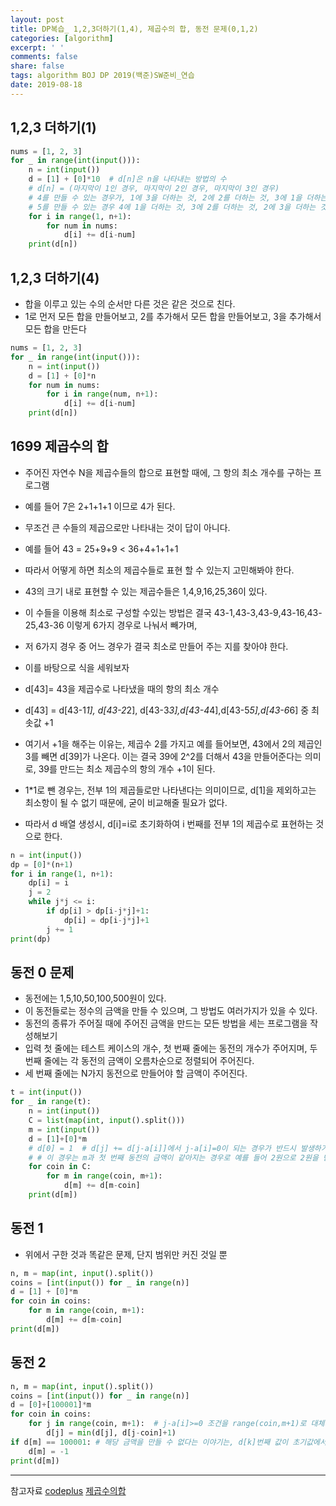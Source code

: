 ```yaml
---
layout: post
title: DP복습_ 1,2,3더하기(1,4), 제곱수의 합, 동전 문제(0,1,2)
categories: [algorithm]
excerpt: ' '
comments: false
share: false
tags: algorithm BOJ DP 2019(백준)SW준비_연습
date: 2019-08-18
---
```


## 1,2,3 더하기(1)

```python
nums = [1, 2, 3]
for _ in range(int(input())):
    n = int(input())
    d = [1] + [0]*10  # d[n]은 n을 나타내는 방법의 수
    # d[n] = (마지막이 1인 경우, 마지막이 2인 경우, 마지막이 3인 경우)
    # 4를 만들 수 있는 경우가, 1에 3을 더하는 것, 2에 2를 더하는 것, 3에 1을 더하는 것
    # 5를 만들 수 있는 경우 4에 1을 더하는 것, 3에 2를 더하는 것, 2에 3을 더하는 것
    for i in range(1, n+1):
        for num in nums:
            d[i] += d[i-num]
    print(d[n])
```

## 1,2,3 더하기(4)

- 합을 이루고 있는 수의 순서만 다른 것은 같은 것으로 친다.
- 1로 먼저 모든 합을 만들어보고, 2를 추가해서 모든 합을 만들어보고, 3을 추가해서 모든 합을 만든다

```python
nums = [1, 2, 3]
for _ in range(int(input())):
    n = int(input())
    d = [1] + [0]*n
    for num in nums:
        for i in range(num, n+1):
            d[i] += d[i-num]
    print(d[n])
```

## 1699 제곱수의 합

- 주어진 자연수 N을 제곱수들의 합으로 표현할 때에, 그 항의 최소 개수를 구하는 프로그램
- 예를 들어 7은 2+1+1+1 이므로 4가 된다.

- 무조건 큰 수들의 제곱으로만 나타내는 것이 답이 아니다.
- 예를 들어 43 = 25+9+9 < 36+4+1+1+1
- 따라서 어떻게 하면 최소의 제곱수들로 표현 할 수 있는지 고민해봐야 한다.
- 43의 크기 내로 표현할 수 있는 제곱수들은 1,4,9,16,25,36이 있다.
- 이 수들을 이용해 최소로 구성할 수있는 방법은 결국 43-1,43-3,43-9,43-16,43-25,43-36 이렇게 6가지 경우로 나눠서 빼가며,
- 저 6가지 경우 중 어느 경우가 결국 최소로 만들어 주는 지를 찾아야 한다.

- 이를 바탕으로 식을 세워보자
- d[43]= 43을 제곱수로 나타냈을 때의 항의 최소 개수
- d[43] = d[43-1*1], d[43-2*2], d[43-3*3],d[43-4*4],d[43-5*5],d[43-6*6] 중 최솟값 +1
- 여기서 +1을 해주는 이유는, 제곱수 2를 가지고 예를 들어보면, 43에서 2의 제곱인 3를 빼면 d[39]가 나온다. 이는 결국 39에 2^2를 더해서 43을 만들어준다는 의미로, 39를 만드는 최소 제곱수의 항의 개수 +1이 된다.
- 1\*1로 뺀 경우는, 전부 1의 제곱들로만 나타낸다는 의미이므로, d[1]을 제외하고는 최소항이 될 수 없기 때문에, 굳이 비교해줄 필요가 없다.
- 따라서 d 배열 생성시, d[i]=i로 초기화하여 i 번째를 전부 1의 제곱수로 표현하는 것으로 한다.

```python
n = int(input())
dp = [0]*(n+1)
for i in range(1, n+1):
    dp[i] = i
    j = 2
    while j*j <= i:
        if dp[i] > dp[i-j*j]+1:
            dp[i] = dp[i-j*j]+1
        j += 1
print(dp)

```

## 동전 0 문제

- 동전에는 1,5,10,50,100,500원이 있다.
- 이 동전들로는 정수의 금액을 만들 수 있으며, 그 방법도 여러가지가 있을 수 있다.
- 동전의 종류가 주어질 때에 주어진 금액을 만드는 모든 방법을 세는 프로그램을 작성해보기
- 입력 첫 줄에는 테스트 케이스의 개수, 첫 번째 줄에는 동전의 개수가 주어지며, 두 번째 줄에는 각 동전의 금액이 오름차순으로 정렬되어 주어진다.
- 세 번째 줄에는 N가지 동전으로 만들어야 할 금액이 주어진다.

```python
t = int(input())
for _ in range(t):
    n = int(input())
    C = list(map(int, input().split()))
    m = int(input())
    d = [1]+[0]*m
    # d[0] = 1  # d[j] += d[j-a[i]]에서 j-a[i]=0이 되는 경우가 반드시 발생하기 때문이다.
    # # 이 경우는 m과 첫 번째 동전의 금액이 같아지는 경우로 예를 들어 2원으로 2원을 만드는 경우를 의미하기에, 1번은 반드시 들어간다. 따라서 d[0]=1이 필요하다
    for coin in C:
        for m in range(coin, m+1):
            d[m] += d[m-coin]
    print(d[m])

```

## 동전 1

- 위에서 구한 것과 똑같은 문제, 단지 범위만 커진 것일 뿐

```python
n, m = map(int, input().split())
coins = [int(input()) for _ in range(n)]
d = [1] + [0]*m
for coin in coins:
    for m in range(coin, m+1):
        d[m] += d[m-coin]
print(d[m])

```

## 동전 2

```python
n, m = map(int, input().split())
coins = [int(input()) for _ in range(n)]
d = [0]+[100001]*m
for coin in coins:
    for j in range(coin, m+1):  # j-a[i]>=0 조건을 range(coin,m+1)로 대체가능
        d[j] = min(d[j], d[j-coin]+1)
if d[m] == 100001: # 해당 금액을 만들 수 없다는 이야기는, d[k]번째 값이 초기값에서 변경되지 않았다는 의미.
    d[m] = -1
print(d[m])
```

---

참고자료
[codeplus](https://code.plus/course/33)
[제곱수의합](https://blog.naver.com/occidere/220792326120)
